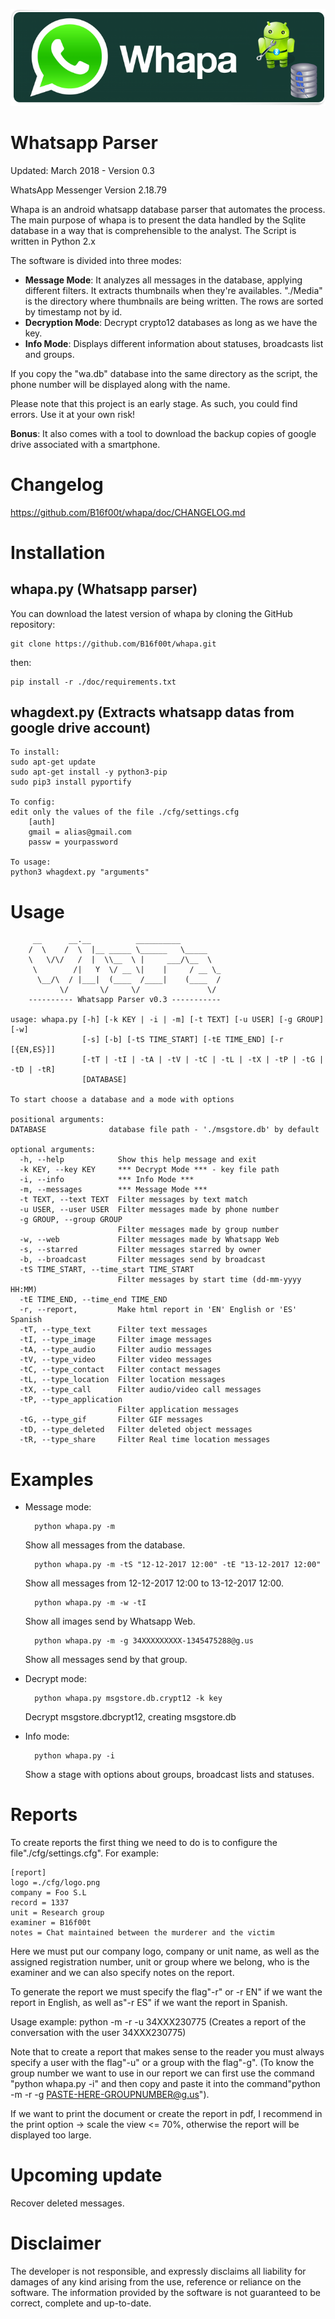 ![alt tag](https://github.com/B16f00t/whapa/blob/master/doc/whapa.png)


Whatsapp Parser
==================================
Updated: March 2018 - Version 0.3

WhatsApp Messenger Version 2.18.79

Whapa is an android whatsapp database parser that automates the process. The main purpose of whapa is to present the data handled by the Sqlite database in a way that is comprehensible to the analyst.
The Script is written in Python 2.x

The software is divided into three modes:
* **Message Mode**: It analyzes all messages in the database, applying different filters. It extracts thumbnails when they're availables.
		    "./Media" is the directory where thumbnails are being written. The rows are sorted by timestamp not by id.
* **Decryption Mode**: Decrypt crypto12 databases as long as we have the key.
* **Info Mode**: Displays different information about statuses, broadcasts list and groups.

If you copy the "wa.db" database into the same directory as the script, the phone number will be displayed along with the name.

Please note that this project is an early stage. As such, you could find errors. Use it at your own risk!

**Bonus**: It also comes with a tool to download the backup copies of google drive associated with a smartphone.

Changelog
=====
https://github.com/B16f00t/whapa/doc/CHANGELOG.md	

Installation
=====
 whapa.py (Whatsapp parser)
---------
You can download the latest version of whapa by cloning the GitHub repository:

	git clone https://github.com/B16f00t/whapa.git
then:

	pip install -r ./doc/requirements.txt
	
 whagdext.py (Extracts whatsapp datas from google drive account)
-------------
	To install:
	sudo apt-get update
	sudo apt-get install -y python3-pip
	sudo pip3 install pyportify
	
	To config:
	edit only the values of the file ./cfg/settings.cfg
		[auth]
		gmail = alias@gmail.com
		passw = yourpassword
		
	To usage:
	python3 whagdext.py "arguments"

Usage
=====
	     __      __.__          __________         
	    /  \    /  \  |__ _____ \______   \_____   
	    \   \/\/   /  |  \\__  \ |     ___/\__  \  
	     \        /|   Y  \/ __ \|    |     / __ \_
	      \__/\  / |___|  (____  /____|    (____  /
	           \/       \/     \/               \/ 
	    ---------- Whatsapp Parser v0.3 -----------
    	
	usage: whapa.py [-h] [-k KEY | -i | -m] [-t TEXT] [-u USER] [-g GROUP] [-w]
	                [-s] [-b] [-tS TIME_START] [-tE TIME_END] [-r [{EN,ES}]]
	                [-tT | -tI | -tA | -tV | -tC | -tL | -tX | -tP | -tG | -tD | -tR]
	                [DATABASE]
	
	To start choose a database and a mode with options
	
	positional arguments:
  	DATABASE              database file path - './msgstore.db' by default
	
	optional arguments:
	  -h, --help            Show this help message and exit
	  -k KEY, --key KEY     *** Decrypt Mode *** - key file path
	  -i, --info            *** Info Mode ***
	  -m, --messages        *** Message Mode ***
	  -t TEXT, --text TEXT  Filter messages by text match
	  -u USER, --user USER  Filter messages made by phone number
	  -g GROUP, --group GROUP
	                        Filter messages made by group number
	  -w, --web             Filter messages made by Whatsapp Web
	  -s, --starred         Filter messages starred by owner
	  -b, --broadcast       Filter messages send by broadcast
	  -tS TIME_START, --time_start TIME_START
	                        Filter messages by start time (dd-mm-yyyy HH:MM)
	  -tE TIME_END, --time_end TIME_END
	  -r, --report,         Make html report in 'EN' English or 'ES' Spanish
	  -tT, --type_text      Filter text messages
	  -tI, --type_image     Filter image messages
	  -tA, --type_audio     Filter audio messages
	  -tV, --type_video     Filter video messages
	  -tC, --type_contact   Filter contact messages
	  -tL, --type_location  Filter location messages
	  -tX, --type_call      Filter audio/video call messages
	  -tP, --type_application
	                        Filter application messages
	  -tG, --type_gif       Filter GIF messages
	  -tD, --type_deleted   Filter deleted object messages
	  -tR, --type_share     Filter Real time location messages	 
	  
Examples
=====

* Message mode:

		python whapa.py -m 
	Show all messages from the database.

		python whapa.py -m -tS "12-12-2017 12:00" -tE "13-12-2017 12:00"
	Show all messages from 12-12-2017 12:00 to 13-12-2017 12:00.

		python whapa.py -m -w -tI
	Show all images send by Whatsapp Web.
	
		python whapa.py -m -g 34XXXXXXXXX-1345475288@g.us	
	Show all messages send by that group.


* Decrypt mode:

		python whapa.py msgstore.db.crypt12 -k key
	Decrypt msgstore.dbcrypt12, creating msgstore.db

* Info mode:

		python whapa.py -i
	Show a stage with options about groups, broadcast lists and statuses.

Reports
=====
To create reports the first thing we need to do is to configure the file"./cfg/settings.cfg". For example:

	[report]
	logo =./cfg/logo.png
	company = Foo S.L
	record = 1337
	unit = Research group
	examiner = B16f00t
	notes = Chat maintained between the murderer and the victim
	
Here we must put our company logo, company or unit name, as well as the assigned registration number, unit or group where we belong, who is the examiner and we can also specify notes on the report.

To generate the report we must specify the flag"-r" or -r EN" if we want the report in English, as well as"-r ES" if we want the report in Spanish.

Usage example: python -m -r -u 34XXX230775 (Creates a report of the conversation with the user 34XXX230775)

Note that to create a report that makes sense to the reader you must always specify a user with the flag"-u" or a group with the flag"-g". (To know the group number we want to use in our report we can first use the command "python whapa.py -i" and then copy and paste it into the command"python -m -r -g PASTE-HERE-GROUPNUMBER@g.us").

If we want to print the document or create the report in pdf, I recommend in the print option -> scale the view <= 70%, otherwise the report will be displayed too large.

Upcoming update
=====
Recover deleted messages.
  
	
Disclaimer
=====
The developer is not responsible, and expressly disclaims all liability for damages of any kind arising from the use, reference or reliance on the software. The information provided by the software is not guaranteed to be correct, complete and up-to-date.
